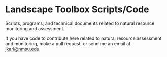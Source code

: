 # Landscape Toolbox Scripts/Code

Scripts, programs, and technical documents related to natural resource monitoring and assessment.

If you have code to contribute here related to natural resource assessment and monitoring, make a pull request, or send me an email at jkarl@nmsu.edu.
